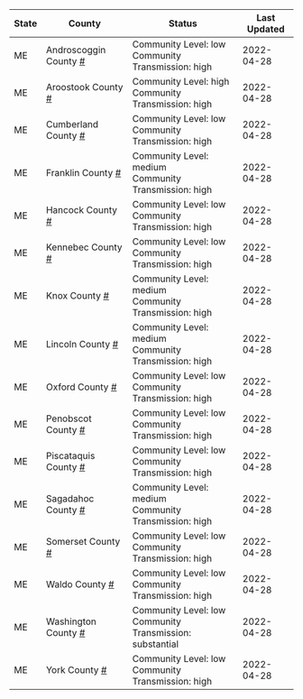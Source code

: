 State | County | Status | Last Updated
--- | --- | --- | --- 
ME | Androscoggin County <a href="#androscoggin_county">#</a> | <a name="androscoggin_county"></a>Community Level: low<br/>Community Transmission: high | 2022-04-28
ME | Aroostook County <a href="#aroostook_county">#</a> | <a name="aroostook_county"></a>Community Level: high<br/>Community Transmission: high | 2022-04-28
ME | Cumberland County <a href="#cumberland_county">#</a> | <a name="cumberland_county"></a>Community Level: low<br/>Community Transmission: high | 2022-04-28
ME | Franklin County <a href="#franklin_county">#</a> | <a name="franklin_county"></a>Community Level: medium<br/>Community Transmission: high | 2022-04-28
ME | Hancock County <a href="#hancock_county">#</a> | <a name="hancock_county"></a>Community Level: low<br/>Community Transmission: high | 2022-04-28
ME | Kennebec County <a href="#kennebec_county">#</a> | <a name="kennebec_county"></a>Community Level: low<br/>Community Transmission: high | 2022-04-28
ME | Knox County <a href="#knox_county">#</a> | <a name="knox_county"></a>Community Level: medium<br/>Community Transmission: high | 2022-04-28
ME | Lincoln County <a href="#lincoln_county">#</a> | <a name="lincoln_county"></a>Community Level: medium<br/>Community Transmission: high | 2022-04-28
ME | Oxford County <a href="#oxford_county">#</a> | <a name="oxford_county"></a>Community Level: low<br/>Community Transmission: high | 2022-04-28
ME | Penobscot County <a href="#penobscot_county">#</a> | <a name="penobscot_county"></a>Community Level: low<br/>Community Transmission: high | 2022-04-28
ME | Piscataquis County <a href="#piscataquis_county">#</a> | <a name="piscataquis_county"></a>Community Level: low<br/>Community Transmission: high | 2022-04-28
ME | Sagadahoc County <a href="#sagadahoc_county">#</a> | <a name="sagadahoc_county"></a>Community Level: medium<br/>Community Transmission: high | 2022-04-28
ME | Somerset County <a href="#somerset_county">#</a> | <a name="somerset_county"></a>Community Level: low<br/>Community Transmission: high | 2022-04-28
ME | Waldo County <a href="#waldo_county">#</a> | <a name="waldo_county"></a>Community Level: low<br/>Community Transmission: high | 2022-04-28
ME | Washington County <a href="#washington_county">#</a> | <a name="washington_county"></a>Community Level: low<br/>Community Transmission: substantial | 2022-04-28
ME | York County <a href="#york_county">#</a> | <a name="york_county"></a>Community Level: low<br/>Community Transmission: high | 2022-04-28
